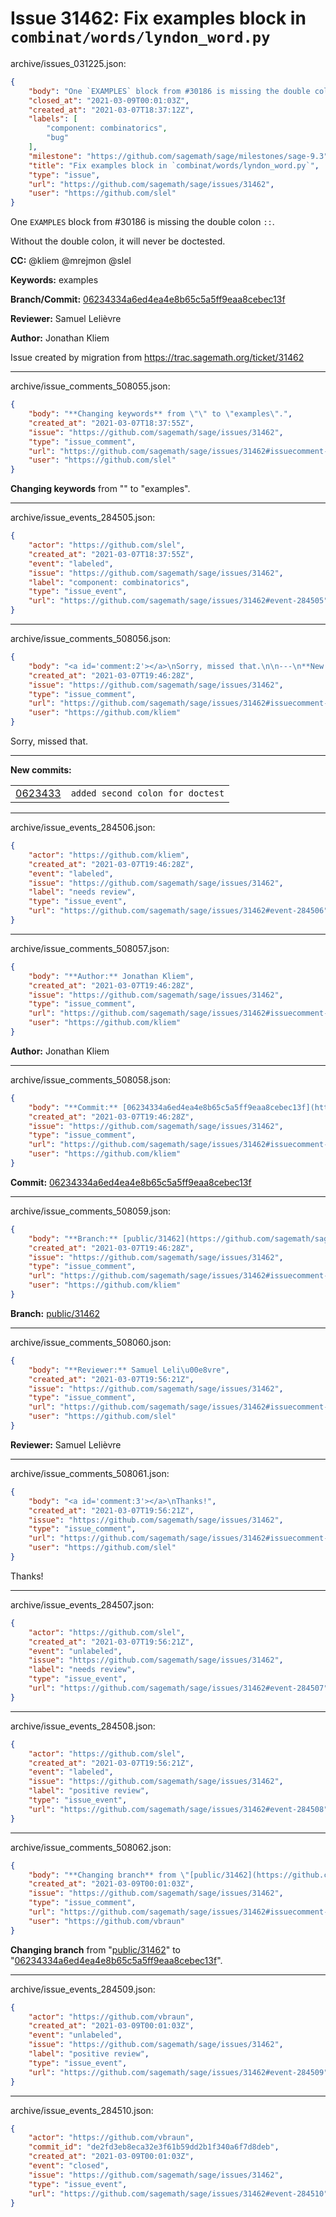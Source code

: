 # Issue 31462: Fix examples block in `combinat/words/lyndon_word.py`

archive/issues_031225.json:
```json
{
    "body": "One `EXAMPLES` block from #30186 is missing the double colon `::`.\n\nWithout the double colon, it will never be doctested.\n\n**CC:**  @kliem @mrejmon @slel\n\n**Keywords:** examples\n\n**Branch/Commit:** [06234334a6ed4ea4e8b65c5a5ff9eaa8cebec13f](https://github.com/sagemath/sagetrac-mirror/commit/06234334a6ed4ea4e8b65c5a5ff9eaa8cebec13f)\n\n**Reviewer:** Samuel Leli\u00e8vre\n\n**Author:** Jonathan Kliem\n\nIssue created by migration from https://trac.sagemath.org/ticket/31462\n\n",
    "closed_at": "2021-03-09T00:01:03Z",
    "created_at": "2021-03-07T18:37:12Z",
    "labels": [
        "component: combinatorics",
        "bug"
    ],
    "milestone": "https://github.com/sagemath/sage/milestones/sage-9.3",
    "title": "Fix examples block in `combinat/words/lyndon_word.py`",
    "type": "issue",
    "url": "https://github.com/sagemath/sage/issues/31462",
    "user": "https://github.com/slel"
}
```
One `EXAMPLES` block from #30186 is missing the double colon `::`.

Without the double colon, it will never be doctested.

**CC:**  @kliem @mrejmon @slel

**Keywords:** examples

**Branch/Commit:** [06234334a6ed4ea4e8b65c5a5ff9eaa8cebec13f](https://github.com/sagemath/sagetrac-mirror/commit/06234334a6ed4ea4e8b65c5a5ff9eaa8cebec13f)

**Reviewer:** Samuel Lelièvre

**Author:** Jonathan Kliem

Issue created by migration from https://trac.sagemath.org/ticket/31462





---

archive/issue_comments_508055.json:
```json
{
    "body": "**Changing keywords** from \"\" to \"examples\".",
    "created_at": "2021-03-07T18:37:55Z",
    "issue": "https://github.com/sagemath/sage/issues/31462",
    "type": "issue_comment",
    "url": "https://github.com/sagemath/sage/issues/31462#issuecomment-508055",
    "user": "https://github.com/slel"
}
```

**Changing keywords** from "" to "examples".



---

archive/issue_events_284505.json:
```json
{
    "actor": "https://github.com/slel",
    "created_at": "2021-03-07T18:37:55Z",
    "event": "labeled",
    "issue": "https://github.com/sagemath/sage/issues/31462",
    "label": "component: combinatorics",
    "type": "issue_event",
    "url": "https://github.com/sagemath/sage/issues/31462#event-284505"
}
```



---

archive/issue_comments_508056.json:
```json
{
    "body": "<a id='comment:2'></a>\nSorry, missed that.\n\n---\n**New commits:**\n<table><tr><td><a href=\"https://github.com/sagemath/sagetrac-mirror/commit/06234334a6ed4ea4e8b65c5a5ff9eaa8cebec13f\">0623433</a></td><td><code>added second colon for doctest</code></td></tr></table>\n",
    "created_at": "2021-03-07T19:46:28Z",
    "issue": "https://github.com/sagemath/sage/issues/31462",
    "type": "issue_comment",
    "url": "https://github.com/sagemath/sage/issues/31462#issuecomment-508056",
    "user": "https://github.com/kliem"
}
```

<a id='comment:2'></a>
Sorry, missed that.

---
**New commits:**
<table><tr><td><a href="https://github.com/sagemath/sagetrac-mirror/commit/06234334a6ed4ea4e8b65c5a5ff9eaa8cebec13f">0623433</a></td><td><code>added second colon for doctest</code></td></tr></table>




---

archive/issue_events_284506.json:
```json
{
    "actor": "https://github.com/kliem",
    "created_at": "2021-03-07T19:46:28Z",
    "event": "labeled",
    "issue": "https://github.com/sagemath/sage/issues/31462",
    "label": "needs review",
    "type": "issue_event",
    "url": "https://github.com/sagemath/sage/issues/31462#event-284506"
}
```



---

archive/issue_comments_508057.json:
```json
{
    "body": "**Author:** Jonathan Kliem",
    "created_at": "2021-03-07T19:46:28Z",
    "issue": "https://github.com/sagemath/sage/issues/31462",
    "type": "issue_comment",
    "url": "https://github.com/sagemath/sage/issues/31462#issuecomment-508057",
    "user": "https://github.com/kliem"
}
```

**Author:** Jonathan Kliem



---

archive/issue_comments_508058.json:
```json
{
    "body": "**Commit:** [06234334a6ed4ea4e8b65c5a5ff9eaa8cebec13f](https://github.com/sagemath/sagetrac-mirror/commit/06234334a6ed4ea4e8b65c5a5ff9eaa8cebec13f)",
    "created_at": "2021-03-07T19:46:28Z",
    "issue": "https://github.com/sagemath/sage/issues/31462",
    "type": "issue_comment",
    "url": "https://github.com/sagemath/sage/issues/31462#issuecomment-508058",
    "user": "https://github.com/kliem"
}
```

**Commit:** [06234334a6ed4ea4e8b65c5a5ff9eaa8cebec13f](https://github.com/sagemath/sagetrac-mirror/commit/06234334a6ed4ea4e8b65c5a5ff9eaa8cebec13f)



---

archive/issue_comments_508059.json:
```json
{
    "body": "**Branch:** [public/31462](https://github.com/sagemath/sagetrac-mirror/tree/public/31462)",
    "created_at": "2021-03-07T19:46:28Z",
    "issue": "https://github.com/sagemath/sage/issues/31462",
    "type": "issue_comment",
    "url": "https://github.com/sagemath/sage/issues/31462#issuecomment-508059",
    "user": "https://github.com/kliem"
}
```

**Branch:** [public/31462](https://github.com/sagemath/sagetrac-mirror/tree/public/31462)



---

archive/issue_comments_508060.json:
```json
{
    "body": "**Reviewer:** Samuel Leli\u00e8vre",
    "created_at": "2021-03-07T19:56:21Z",
    "issue": "https://github.com/sagemath/sage/issues/31462",
    "type": "issue_comment",
    "url": "https://github.com/sagemath/sage/issues/31462#issuecomment-508060",
    "user": "https://github.com/slel"
}
```

**Reviewer:** Samuel Lelièvre



---

archive/issue_comments_508061.json:
```json
{
    "body": "<a id='comment:3'></a>\nThanks!",
    "created_at": "2021-03-07T19:56:21Z",
    "issue": "https://github.com/sagemath/sage/issues/31462",
    "type": "issue_comment",
    "url": "https://github.com/sagemath/sage/issues/31462#issuecomment-508061",
    "user": "https://github.com/slel"
}
```

<a id='comment:3'></a>
Thanks!



---

archive/issue_events_284507.json:
```json
{
    "actor": "https://github.com/slel",
    "created_at": "2021-03-07T19:56:21Z",
    "event": "unlabeled",
    "issue": "https://github.com/sagemath/sage/issues/31462",
    "label": "needs review",
    "type": "issue_event",
    "url": "https://github.com/sagemath/sage/issues/31462#event-284507"
}
```



---

archive/issue_events_284508.json:
```json
{
    "actor": "https://github.com/slel",
    "created_at": "2021-03-07T19:56:21Z",
    "event": "labeled",
    "issue": "https://github.com/sagemath/sage/issues/31462",
    "label": "positive review",
    "type": "issue_event",
    "url": "https://github.com/sagemath/sage/issues/31462#event-284508"
}
```



---

archive/issue_comments_508062.json:
```json
{
    "body": "**Changing branch** from \"[public/31462](https://github.com/sagemath/sagetrac-mirror/tree/public/31462)\" to \"[06234334a6ed4ea4e8b65c5a5ff9eaa8cebec13f](https://github.com/sagemath/sagetrac-mirror/commit/06234334a6ed4ea4e8b65c5a5ff9eaa8cebec13f)\".",
    "created_at": "2021-03-09T00:01:03Z",
    "issue": "https://github.com/sagemath/sage/issues/31462",
    "type": "issue_comment",
    "url": "https://github.com/sagemath/sage/issues/31462#issuecomment-508062",
    "user": "https://github.com/vbraun"
}
```

**Changing branch** from "[public/31462](https://github.com/sagemath/sagetrac-mirror/tree/public/31462)" to "[06234334a6ed4ea4e8b65c5a5ff9eaa8cebec13f](https://github.com/sagemath/sagetrac-mirror/commit/06234334a6ed4ea4e8b65c5a5ff9eaa8cebec13f)".



---

archive/issue_events_284509.json:
```json
{
    "actor": "https://github.com/vbraun",
    "created_at": "2021-03-09T00:01:03Z",
    "event": "unlabeled",
    "issue": "https://github.com/sagemath/sage/issues/31462",
    "label": "positive review",
    "type": "issue_event",
    "url": "https://github.com/sagemath/sage/issues/31462#event-284509"
}
```



---

archive/issue_events_284510.json:
```json
{
    "actor": "https://github.com/vbraun",
    "commit_id": "de2fd3eb8eca32e3f61b59dd2b1f340a6f7d8deb",
    "created_at": "2021-03-09T00:01:03Z",
    "event": "closed",
    "issue": "https://github.com/sagemath/sage/issues/31462",
    "type": "issue_event",
    "url": "https://github.com/sagemath/sage/issues/31462#event-284510"
}
```
